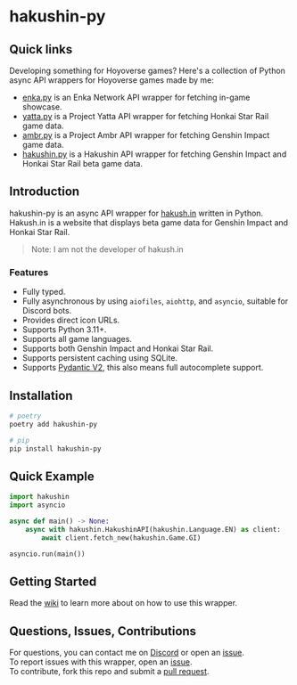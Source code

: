 # hakushin-py

## Quick links

Developing something for Hoyoverse games? Here's a collection of Python async API wrappers for Hoyoverse games made by me:

- [enka.py](https://github.com/seriaati/enka-py) is an Enka Network API wrapper for fetching in-game showcase.
- [yatta.py](https://github.com/seriaati/yatta) is a Project Yatta API wrapper for fetching Honkai Star Rail game data.
- [ambr.py](https://github.com/seriaati/ambr) is a Project Ambr API wrapper for fetching Genshin Impact game data.
- [hakushin.py](https://github.com/seriaati/hakushin-py) is a Hakushin API wrapper for fetching Genshin Impact and Honkai Star Rail beta game data.

## Introduction

hakushin-py is an async API wrapper for [hakush.in](https://hakush.in/) written in Python.  
Hakush.in is a website that displays beta game data for Genshin Impact and Honkai Star Rail.

> Note: I am not the developer of hakush.in

### Features

- Fully typed.
- Fully asynchronous by using `aiofiles`, `aiohttp`, and `asyncio`, suitable for Discord bots.
- Provides direct icon URLs.
- Supports Python 3.11+.
- Supports all game languages.
- Supports both Genshin Impact and Honkai Star Rail.
- Supports persistent caching using SQLite.
- Supports [Pydantic V2](https://github.com/pydantic/pydantic), this also means full autocomplete support.

## Installation

```bash
# poetry
poetry add hakushin-py

# pip
pip install hakushin-py
```

## Quick Example

```py
import hakushin
import asyncio

async def main() -> None:
    async with hakushin.HakushinAPI(hakushin.Language.EN) as client:
        await client.fetch_new(hakushin.Game.GI)

asyncio.run(main())
```

## Getting Started

Read the [wiki](https://github.com/seriaati/hakushin-py/wiki) to learn more about on how to use this wrapper.

## Questions, Issues, Contributions

For questions, you can contact me on [Discord](https://discord.com/users/410036441129943050) or open an [issue](https://github.com/seriaati/hakushin-py/issues).  
To report issues with this wrapper, open an [issue](https://github.com/seriaati/hakushin-py/issues).  
To contribute, fork this repo and submit a [pull request](https://github.com/seriaati/hakushin-py/pulls).
